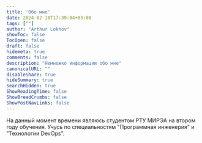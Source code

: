 ```yaml
---
title: 'Обо мне'
date: 2024-02-10T17:39:04+03:00
tags: [""]
author: "Arthur Lokhov"
showToc: false
TocOpen: false
draft: false
hidemeta: true
comments: false
description: "Немножко информации обо мне"
canonicalURL: ""
disableShare: true
hideSummary: true
searchHidden: true
ShowReadingTime: false
ShowBreadCrumbs: false
ShowPostNavLinks: false
---
```


На данный момент времени являюсь студентом РТУ МИРЭА на втором году обучения. Учусь по специальностям "Программная инженерия" и "Технологии DevOps".
